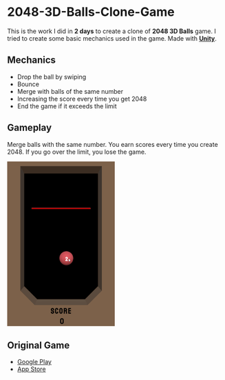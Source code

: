 # 2048-3D-Balls-Clone-Game
This is the work I did in **2 days** to create a clone of **2048 3D Balls** game. I tried to create some basic mechanics used in the game. Made with **[Unity](https://unity.com/)**.

## Mechanics

* Drop the ball by swiping
* Bounce
* Merge with balls of the same number
* Increasing the score every time you get 2048
* End the game if it exceeds the limit

## Gameplay
Merge balls with the same number. You earn scores every time you create 2048. If you go over the limit, you lose the game.

![](/VideosAndPhotos/2048-3D-Balls-Clone-Game.gif)

## Original Game
* [Google Play](https://play.google.com/store/apps/details?id=com.Ilya.dropballs)
* [App Store](https://apps.apple.com/us/app/2048-balls-3d/id1485247734)
